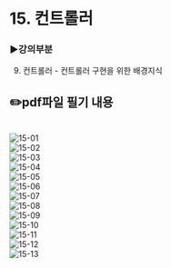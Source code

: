 # 15. 컨트롤러
### ▶️강의부분
9. 컨트롤러 - 컨트롤러 구현을 위한 배경지식

## ✏️pdf파일 필기 내용
</br>![15-01](img/15-01.jpg)
</br>![15-02](img/15-02.jpg)
</br>![15-03](img/15-03.jpg)
</br>![15-04](img/15-04.jpg)
</br>![15-05](img/15-05.jpg)
</br>![15-06](img/15-06.jpg)
</br>![15-07](img/15-07.jpg)
</br>![15-08](img/15-08.jpg)
</br>![15-09](img/15-09.jpg)
</br>![15-10](img/15-10.jpg)
</br>![15-11](img/15-11.jpg)
</br>![15-12](img/15-12.jpg)
</br>![15-13](img/15-13.jpg)